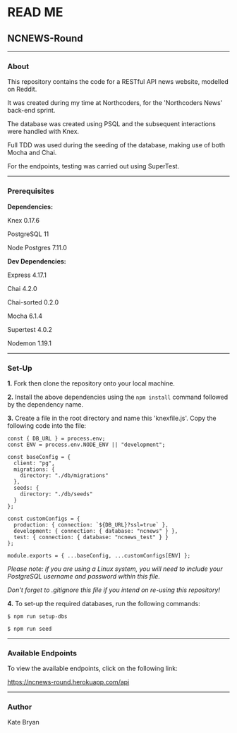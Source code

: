 # **READ ME**

## **NCNEWS-Round**

---
### **About**
This repository contains the code for a RESTful API news website, modelled on Reddit. 

It was created during my time at Northcoders, for the 'Northcoders News' back-end sprint. 

The database was created using PSQL and the subsequent interactions were handled with Knex. 

Full TDD was used during the seeding of the database, making use of both Mocha and Chai.

For the endpoints, testing was carried out using SuperTest. 

---
### **Prerequisites**
**Dependencies:**

Knex 0.17.6

PostgreSQL 11

Node Postgres 7.11.0


**Dev Dependencies:**

Express 4.17.1

Chai 4.2.0

Chai-sorted 0.2.0

Mocha 6.1.4

Supertest 4.0.2

Nodemon 1.19.1


---
### **Set-Up** ###

**1.** Fork then clone the repository onto your local machine. 

**2.** Install the above dependencies using the `npm install` command followed by the dependency name. 

**3.** Create a file in the root directory and name this 'knexfile.js'. Copy the following code into the file:

```
const { DB_URL } = process.env;
const ENV = process.env.NODE_ENV || "development";

const baseConfig = {
  client: "pg",
  migrations: {
    directory: "./db/migrations"
  },
  seeds: {
    directory: "./db/seeds"
  }
};

const customConfigs = {
  production: { connection: `${DB_URL}?ssl=true` },
  development: { connection: { database: "ncnews" } },
  test: { connection: { database: "ncnews_test" } }
};

module.exports = { ...baseConfig, ...customConfigs[ENV] };
```

*Please note: if you are using a Linux system, you will need to include your PostgreSQL username and password within this file.*

*Don't forget to .gitignore this file if you intend on re-using this repository!* 


**4.** To set-up the required databases, run the following commands:

```
$ npm run setup-dbs

$ npm run seed
```
---

### **Available Endpoints** ###

To view the available endpoints, click on the following link:

https://ncnews-round.herokuapp.com/api

---

### **Author** ###

Kate Bryan 





